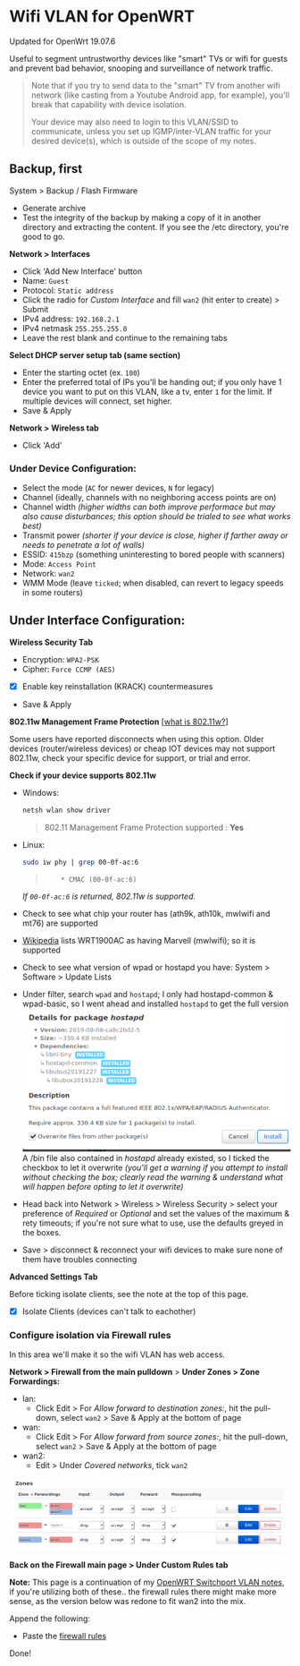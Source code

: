 # Wifi VLAN for OpenWRT
Updated for OpenWrt 19.07.6

Useful to segment untrustworthy devices like "smart" TVs or wifi for guests and prevent bad behavior, snooping and surveillance of network traffic.

> Note that if you try to send data to the "smart" TV from another wifi network (like casting from a Youtube Android app, for example), you'll break that capability with device isolation.
>
> Your device may also need to login to this VLAN/SSID to communicate, unless you set up IGMP/inter-VLAN traffic for your desired device(s), which is outside of the scope of my notes.

## Backup, first
System > Backup / Flash Firmware
- Generate archive
- Test the integrity of the backup by making a copy of it in another directory and extracting the content.  If you see the /etc directory, you're good to go.

**Network > Interfaces**
- Click 'Add New Interface' button
- Name: `Guest`
- Protocol: `Static address`
- Click the radio for *Custom Interface* and fill `wan2` (hit enter to create) > Submit
- IPv4 address: `192.168.2.1`
- IPv4 netmask `255.255.255.0`
- Leave the rest blank and continue to the remaining tabs

**Select DHCP server setup tab (same section)**

- Enter the starting octet (ex. `100`)
- Enter the preferred total of IPs you'll be handing out; if you only have 1 device you want to put on this VLAN, like a tv, enter `1` for the limit.  If multiple devices will connect, set higher.
- Save & Apply

**Network > Wireless tab**
- Click 'Add'

### Under Device Configuration:
- Select the mode (`AC` for newer devices, `N` for legacy)
- Channel (ideally, channels with no neighboring access points are on)
- Channel width *(higher widths can both improve performace but may also cause disturbances; this option should be trialed to see what works best)*
- Transmit power *(shorter if your device is close, higher if farther away or needs to penetrate a lot of walls)*
- ESSID: `415bzp` (something uninteresting to bored people with scanners)
- Mode: `Access Point`
- Network: `wan2`
- WMM Mode (leave `ticked`; when disabled, can revert to legacy speeds in some routers)

## Under Interface Configuration:
**Wireless Security Tab**
- Encryption: `WPA2-PSK`
- Cipher: `Force CCMP (AES)`
- [x] Enable key reinstallation (KRACK) countermeasures
- Save & Apply

**802.11w Management Frame Protection** [[what is 802.11w?](https://www.cwnp.com/wireless-lan-security-and-ieee-802-11w/)]

Some users have reported disconnects when using this option.  Older devices (router/wireless devices) or cheap IOT devices may not support 802.11w, check your specific device for support, or trial and error.

**Check if your device supports 802.11w**
- Windows:
  ```powershell
  netsh wlan show driver
  ```
  > 802.11 Management Frame Protection supported : **Yes**

- Linux:
  ```bash
  sudo iw phy | grep 00-0f-ac:6
  ```
  > 		* CMAC (00-0f-ac:6)

  *If `00-0f-ac:6` is returned, 802.11w is supported.*


- Check to see what chip your router has (ath9k, ath10k, mwlwifi and mt76) are supported
- [Wikipedia](https://en.wikipedia.org/wiki/WRT1900AC) lists WRT1900AC as having Marvell (mwlwifi); so it is supported
- Check to see what version of wpad or hostapd you have: System > Software > Update Lists
- Under filter, search `wpad` and `hostapd`; I only had hostapd-common & wpad-basic, so I went ahead and installed `hostapd` to get the full version
  ![Overwrite](../img/overwrite.png)
  A /bin file also contained in *hostapd* already existed, so I ticked the checkbox to let it overwrite *(you'll get a warning if you attempt to install without checking the box; clearly read the warning & understand what will happen before opting to let it overwrite)*
- Head back into Network > Wireless > Wireless Security > select your preference of *Required* or *Optional* and set the values of the maximum & rety timeouts; if you're not sure what to use, use the defaults greyed in the boxes.
- Save > disconnect & reconnect your wifi devices to make sure none of them have troubles connecting

**Advanced Settings Tab**

Before ticking isolate clients, see the note at the top of this page.
- [x] Isolate Clients (devices can't talk to eachother)


### Configure isolation via Firewall rules
In this area we'll make it so the wifi VLAN has web access.

**Network > Firewall from the main pulldown** >
**Under Zones > Zone Forwardings:**
- lan:
  - Click Edit > For *Allow forward to destination zones:*, hit the pull-down, select `wan2` > Save & Apply at the bottom of page
- wan:
  - Click Edit > For *Allow forward from source zones:*, hit the pull-down, select `wan2` > Save & Apply at the bottom of page
- wan2:
  - Edit > Under *Covered networks*, tick `wan2`

![Wifi Guest VLAN Zones](../img/wifi-zones.png)


**Back on the Firewall main page > Under Custom Rules tab**

**Note:** This page is a continuation of my [OpenWRT Switchport VLAN notes](openwrt-switchport-vlan.md), if you're utilizing both of these.. the firewall rules there might make more sense, as the version below was redone to fit wan2 into the mix.

Append the following:
- Paste the [firewall rules](custom-firewall-rules.md)

Done!
